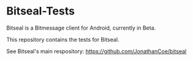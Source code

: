 Bitseal-Tests
=============

Bitseal is a Bitmessage client for Android, currently in Beta. 

This repository contains the tests for Bitseal.  

See Bitseal's main respository: https://github.com/JonathanCoe/bitseal
